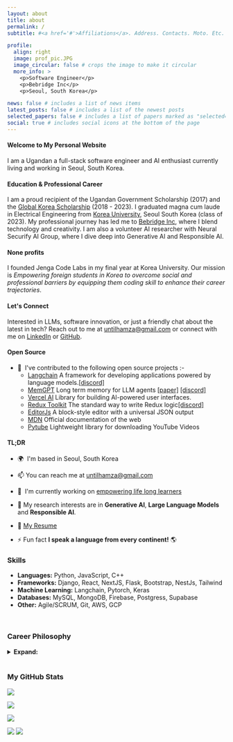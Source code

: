 ```yaml
---
layout: about
title: about
permalink: /
subtitle: #<a href='#'>Affiliations</a>. Address. Contacts. Moto. Etc.

profile:
  align: right
  image: prof_pic.JPG
  image_circular: false # crops the image to make it circular
  more_info: >
    <p>Software Engineer</p>
    <p>Bebridge Inc</p>
    <p>Seoul, South Korea</p>

news: false # includes a list of news items
latest_posts: false # includes a list of the newest posts
selected_papers: false # includes a list of papers marked as "selected={true}"
social: true # includes social icons at the bottom of the page
---
```


<!-- Write your biography here. Tell the world about yourself. Link to your favorite [subreddit](http://reddit.com). You can put a picture in, too. The code is already in, just name your picture `prof_pic.jpg` and put it in the `img/` folder.

Put your address / P.O. box / other info right below your picture. You can also disable any of these elements by editing `profile` property of the YAML header of your `_pages/about.md`. Edit `_bibliography/papers.bib` and Jekyll will render your [publications page](/al-folio/publications/) automatically.

Link to your social media connections, too. This theme is set up to use [Font Awesome icons](https://fontawesome.com/) and [Academicons](https://jpswalsh.github.io/academicons/), like the ones below. Add your Facebook, Twitter, LinkedIn, Google Scholar, or just disable all of them. -->

<!-- I'm a self-taught and driven software engineer with a passion for building and a background in electrical engineering. Graduated magna cum laude from Korea University. A Ugandan national and now based in South Korea, using my skills to deliver innovative solutions every day. Continuously learning and improving to push boundaries. -->

<!-- A full stack software developer with a passion for creating innovative solutions. I have a diverse range of experience in developing web, desktop, and mobile applications across various business domains. Utilizing both Agile/SCRUM and Waterfall methodologies, I have honed my analytical, troubleshooting, and debugging skills, with a strong focus on code quality and performance. My expertise includes Test Driven Development, advanced data structures and algorithms, design patterns, version control, and continuous delivery/integration. I have a proven track record of working effectively in multicultural and distributed teams, and am skilled at quickly learning and applying new technologies. -->

<!-- Born and raised in Uganda, but I've been living and breathing code ever since I picked up that C-language book. I may have graduated **magna cum laude** in Electrical Engineering at [Korea University](https://www.korea.edu/mbshome/mbs/en/index.do), but my true passion is in software development. I've been coding up a storm and loving every minute of it. I'm currently based in Seoul, where I'm living my best life as a self-taught, passionate software engineer. -->

<!-- I'm a self-taught and passionate Ugandan Software engineer based in Seoul. I gradudated **magna cum laude** from Electrical Engineering at [Korea University](https://www.korea.edu/mbshome/mbs/en/index.do). My passion for software far exceeded my love for electrical engineering and I haven't stopped coding since I picked up that C-langauge book. -->

<!-- I am a full stack software engineer born and raised in Uganda and currently living and working in South Korea at [Bebridge Inc](https://home.slid.cc). I am a recipient of both the Ugandan Government Scholarship and the [Global Korea Scholarship](http://www.niied.go.kr/user/nd35203.do). I graduated magna-cum laude from Electrical Engineering at [Korea University](https://www.korea.edu/mbshome/mbs/en/index.do) and went on to pursue my passion for software engineering. I am currently also working part-time as an AI researcher at Neural Securify AI Group. My research interests include Generative AI, Large Language Models, Responsible AI, and Resource Efficient ML.
I am the founder and president of Jenga Code Labs - a nonprofit focused on equipping foreign university students in Korea with coding skills to enhance their part-time opportunities and career prospects.
I am interested in how things work internally - be it software or machines. I love opening open source libraries looking inside understanding how they work and occasionally contributing improvements. I picked up this habit from childhood as I was found breaking my toys to see what was inside.
In my free time, you will find me either coding, playing guitar, playing FIFA, or soccer. -->

#### Welcome to My Personal Website

I am a Ugandan a full-stack software engineer and AI enthusiast currently living and working in Seoul, South Korea.

#### Education & Professional Career

I am a proud recipient of the Ugandan Government Scholarship (2017) and the [Global Korea Scholarship](http://www.niied.go.kr/user/nd35203.do) (2018 - 2023). I graduated magna cum laude in Electrical Engineering from [Korea University](https://www.korea.edu/mbshome/mbs/en/index.do), Seoul South Korea (class of 2023). My professional journey has led me to [Bebridge Inc](https://home.slid.cc), where I blend technology and creativity. I am also a volunteer AI researcher with Neural Securify AI Group, where I dive deep into Generative AI and Responsible AI.

<!-- , working on projects like [Project Name]. -->

#### None profits

I founded Jenga Code Labs in my final year at Korea University. Our mission is _Empowering foreign students in Korea to overcome social and professional barriers by equipping them coding skill to enhance their career trajectories_.

 <!-- Our recent [Event Name] was a testament to our growing impact. -->

<!-- #### A Curious Mind

My fascination with the inner workings of software and machinery is more than a passion – it's a lifelong quest for understanding. From dismantling toys as a child to dissecting open source libraries, every challenge is an opportunity to learn and innovate. -->

<!-- #### Life Beyond Code

When not immersed in code, I find joy in strumming my guitar, strategizing in FIFA, and embracing the teamwork and excitement of soccer. -->

#### Let's Connect

Interested in LLMs, software innovation, or just a friendly chat about the latest in tech? Reach out to me at [untilhamza@gmail.com](mailto:untilhamza@gmail.com) or connect with me on [LinkedIn](https://www.linkedin.com/in/untilhamza) or [GitHub](https://github.com/untilhamza).

#### Open Source

- 🤝  I've contributed to the following open source projects :-
  - [Langchain](https://github.com/langchain-ai/langchain) A framework for developing applications powered by language models.[[discord]](https://discord.com/invite/5Fgux4em9W)
  - [MemGPT](https://github.com/cpacker/MemGPT) Long term memory for LLM agents [[paper]](https://arxiv.org/abs/2310.08560) [[discord]](https://discord.com/invite/9GEQrxmVyE)
  - [Vercel AI](https://github.com/vercel/ai) Library for building AI-powered user interfaces.
  - [Redux Toolkit](https://github.com/reduxjs/redux-toolkit) The standard way to write Redux logic[[discord]](https://discord.com/invite/0ZcbPKXt5bZ6au5t)
  - [EditorJs](https://github.com/editor-js) A block-style editor with a universal JSON output
  - [MDN](https://github.com/editor-js) Official documentation of the web
  - [Pytube](https://github.com/editor-js) Lightweight library for downloading YouTube Videos

#### TL;DR

- 🌍  I'm based in Seoul, South Korea
  <!-- - 📄 [My Resume](https://untilhamza.github.io/assets/resume/Hamza_Kyamanywa_-_Full_Stack_Software_Engineer.pdf) -->
  <!-- - 🖥️  See my portfolio at [here](http://untilhamza.github.io/) -->
- 📫 You can reach me at [untilhamza@gmail.com](mailto:untilhamza@gmail.com)
- 🚀  I'm currently working on [empowering life long learners](http://www.slid.cc)
- :microscope: My research interests are in **Generative AI**, **Large Language Models** and **Responsible AI**.
- :briefcase: [My Resume](/assets/pdf/231202_Kyamanywa-Hamza-stanford-resume-resume.pdf)
  <!-- - 🧠  I'm learning Django -->

- ⚡ Fun fact **I speak a language from every continent!** 🌎

<!-- ### Skills

<p align="left">
<a href="https://www.typescriptlang.org/" target="_blank" rel="noreferrer"><img src="https://raw.githubusercontent.com/danielcranney/readme-generator/main/public/icons/skills/typescript-colored.svg" width="36" height="36" alt="TypeScript" /></a>

<a href="https://www.python.org/" target="_blank" rel="noreferrer"><img src="https://raw.githubusercontent.com/danielcranney/readme-generator/main/public/icons/skills/python-colored.svg" width="36" height="36" alt="Python" /></a>
<a href="https://developer.mozilla.org/en-US/docs/Web/JavaScript" target="_blank" rel="noreferrer"><img src="https://raw.githubusercontent.com/danielcranney/readme-generator/main/public/icons/skills/javascript-colored.svg" width="36" height="36" alt="JavaScript" /></a>
<a href="https://docs.microsoft.com/en-us/cpp/?view=msvc-170" target="_blank" rel="noreferrer"><img src="https://raw.githubusercontent.com/danielcranney/readme-generator/main/public/icons/skills/cplusplus-colored.svg" width="36" height="36" alt="C++" /></a>
<a href="https://reactjs.org/" target="_blank" rel="noreferrer"><img src="https://raw.githubusercontent.com/danielcranney/readme-generator/main/public/icons/skills/react-colored.svg" width="36" height="36" alt="React" /></a>
<a href="https://nextjs.org/docs" target="_blank" rel="noreferrer"><img src="https://raw.githubusercontent.com/danielcranney/readme-generator/main/public/icons/skills/nextjs-colored.svg" width="36" height="36" alt="NextJs" /></a>
<a href="https://tailwindcss.com/" target="_blank" rel="noreferrer"><img src="https://raw.githubusercontent.com/danielcranney/readme-generator/main/public/icons/skills/tailwindcss-colored.svg" width="36" height="36" alt="TailwindCSS" /></a>
<a href="https://redux.js.org/" target="_blank" rel="noreferrer"><img src="https://raw.githubusercontent.com/danielcranney/readme-generator/main/public/icons/skills/redux-colored.svg" width="36" height="36" alt="Redux" /></a>
<a href="https://nodejs.org/en/" target="_blank" rel="noreferrer"><img src="https://raw.githubusercontent.com/danielcranney/readme-generator/main/public/icons/skills/nodejs-colored.svg" width="36" height="36" alt="NodeJS" /></a>
<a href="https://expressjs.com/" target="_blank" rel="noreferrer"><img src="https://raw.githubusercontent.com/danielcranney/readme-generator/main/public/icons/skills/express-colored.svg" width="36" height="36" alt="Express" /></a>
<a href="https://fastapi.tiangolo.com/" target="_blank" rel="noreferrer"><img src="https://raw.githubusercontent.com/danielcranney/readme-generator/main/public/icons/skills/fastapi-colored.svg" width="36" height="36" alt="Fast API" /></a>
<a href="https://www.mongodb.com/" target="_blank" rel="noreferrer"><img src="https://raw.githubusercontent.com/danielcranney/readme-generator/main/public/icons/skills/mongodb-colored.svg" width="36" height="36" alt="MongoDB" /></a>
<a href="https://www.mysql.com/" target="_blank" rel="noreferrer"><img src="https://raw.githubusercontent.com/danielcranney/readme-generator/main/public/icons/skills/mysql-colored.svg" width="36" height="36" alt="MySQL" /></a>
<a href="https://www.postgresql.org/" target="_blank" rel="noreferrer"><img src="https://raw.githubusercontent.com/danielcranney/readme-generator/main/public/icons/skills/postgresql-colored.svg" width="36" height="36" alt="PostgreSQL" /></a>
<a href="https://firebase.google.com/" target="_blank" rel="noreferrer"><img src="https://raw.githubusercontent.com/danielcranney/readme-generator/main/public/icons/skills/firebase-colored.svg" width="36" height="36" alt="Firebase" /></a>
<a href="https://www.djangoproject.com/" target="_blank" rel="noreferrer"><img src="https://raw.githubusercontent.com/danielcranney/readme-generator/main/public/icons/skills/django-colored.svg" width="36" height="36" alt="Django" /></a>

</p> -->

### Skills

- **Languages:** Python, JavaScript, C++
- **Frameworks:** Django, React, NextJS, Flask, Bootstrap, NestJs, Tailwind
- **Machine Learning:** Langchain, Pytorch, Keras
- **Databases:** MySQL, MongoDB, Firebase, Postgress, Supabase
- **Other:** Agile/SCRUM, Git, AWS, GCP

<br/>

### Career Philosophy

<details>
<summary><b>Expand:</b> </summary>
   <p>I owe all my opportunities to education. I was only able to move from Uganda to South Korea because of a scholarship from the Korean Government. I believe that education is the ultimate equalizer and distributor of opportunities. I had no right to study at a Korea university, let alone to work in Korea as an engineer, but education made this possible. Now, thanks to this opportunity I speak a new language - Korean, I have learned a new culture and I’ve explored a new country and continent. I have also realized my childhood dream of becoming an electrical engineer and also pursued my passion in software engineering. This effect of education can be significantly multiplied if integrated with technology. My work as a software engineer at Bebridge Inc. has brought me close enough to witness this firsthand. I have seen what a simple tool like Slid can do for online learners studying from videos, infact I used it myself before I went to work there. I also saw how much more useful it became when we began building AI features on top of it. I am convinced through this experience that through education we can change the lives of multitudes of people from around the world, and with technology and AI we can empower them to learn faster and more efficiently at a rate not seen before. We can level the world with EdTech! This belief in the power of education and knowledge sharing is part of the reason I founded Jenga CodeLabs.</p>
   <br/>
  <p>I participate part-time in AI research and regularly contribute to open source because I have noticed firsthand the importance of having people of various backgrounds work on technology together. At Bebrige Inc., where I work as a software engineer, I have observed that many of the features [link to my projects] I work on, usually work very well in the English language by default and then work well in Korean later. I usually need some assistance from a Korean college of mine to translate them into Korean. This means there is naturally a time lag until these features are available to our Korean language-speaking users. For most simple apps and technology, this is not a big deal. However, when it comes to AI-based features like the real-time video transcription feature, our chatbot - AI Sliddy, or the video summarization engine that I built, this is a big deal. AI is such a powerful tool that if only a portion of the population (or a small part of your users) have access to it, they immediately have a significant advantage over the other users. AI is so important that it can’t just work well for only a few people. It should benefit everyone, not just the wealthiest countries and brightest minds. The only way to ensure this is to make sure people of different backgrounds work together in AI research and development. As an African engineer, I don’t take for granted the opportunity I have to represent my continent in being able to participate in building the technology of the future. I consider it my responsibility to work on it so that people like me can use it.</p>
</details>

<br/>

### My GitHub Stats

<a href="https://www.github.com/untilhamza" target="_blank" rel="noreferrer"><img
src="https://img.shields.io/github/followers/untilhamza?logo=github&style=for-the-badge&color=0891b2&labelColor=1c1917" /></a>

<!--//TODO: Put back later after they fix error -->

<!-- <a href="http://www.github.com/untilhamza"><img src="https://github-readme-stats.vercel.app/api?username=untilhamza&show_icons=true&hide=&count_private=true&title_color=0891b2&text_color=ffffff&icon_color=0891b2&bg_color=1c1917&hide_border=true&show_icons=true" alt="untilhamza's GitHub stats" /></a> -->

<a href="http://www.github.com/untilhamza"><img src="https://github-readme-streak-stats.herokuapp.com/?user=untilhamza&stroke=ffffff&background=1c1917&ring=0891b2&fire=0891b2&currStreakNum=ffffff&currStreakLabel=0891b2&sideNums=ffffff&sideLabels=ffffff&dates=ffffff&hide_border=true" /></a>

<!-- <a href="http://www.github.com/untilhamza"><img src="https://github-readme-activity-graph.cyclic.app/graph?username=untilhamza&bg_color=1c1917&color=ffffff&line=0891b2&point=ffffff&area_color=1c1917&area=true&hide_border=true&custom_title=GitHub%20Commits%20Graph" alt="GitHub Commits Graph" /></a> -->

<!-- [![Ashutosh's github activity graph](https://github-readme-activity-graph.vercel.app/graph?username=untilhamza&theme=react-dark)](https://github.com/ashutosh00710/github-readme-activity-graph) -->

<!--//TODO: Put back later after they fix error -->

<!-- <a href="https://github.com/untilhamza" align="left"><img src="https://github-readme-stats.vercel.app/api/top-langs/?username=untilhamza&langs_count=10&title_color=0891b2&text_color=ffffff&icon_color=0891b2&bg_color=1c1917&hide_border=true&locale=en&custom_title=Top%20%Languages" alt="Top Languages" /></a> -->

![](http://github-profile-summary-cards.vercel.app/api/cards/profile-details?username=untilhamza&theme=dracula)

![](http://github-profile-summary-cards.vercel.app/api/cards/repos-per-language?username=untilhamza&theme=dracula)
![](http://github-profile-summary-cards.vercel.app/api/cards/most-commit-language?username=untilhamza&theme=dracula)

<!-- <b>Top Repositories</b> -->
<!--
<div width="100%" align="center"></div><br /><br /><br /><br /><br /><br /><br /> -->

<!-- <br>
Currently Coding & Listening to:

[![spotify-github-profile](https://spotify-github-profile.vercel.app/api/view?uid=31zhkmixlf3hxgj3c23tlvr7neya&cover_image=true&theme=default&show_offline=true&background_color=121212&bar_color_cover=true)](https://spotify-github-profile.vercel.app/api/view?uid=31zhkmixlf3hxgj3c23tlvr7neya&redirect=true)
![Jokes Card](https://readme-jokes.vercel.app/api) -->
